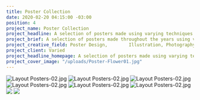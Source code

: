 ```yaml
---
title: Poster Collection
date: 2020-02-20 04:15:00 -03:00
position: 4
project_name: Poster Collection
project_headline: A selection of posters made using varying techniques.
project_brief: A selection of posters made throughout the years using varying techniques
project_creative_field: Poster Design,        Illustration, Photography
project_client: Varied
project_headline_homepage: A selection of posters made using varying techniques.
project_cover_image: "/uploads/Poster-Flower01.jpg"
---
```


![Layout Posters-02.jpg](/uploads/Layout%20Posters-02.jpg)
![Layout Posters-02.jpg](/uploads/Layout%20Posters-03.jpg)
![Layout Posters-02.jpg](/uploads/Layout%20Posters-04.jpg)
![Layout Posters-02.jpg](/uploads/Layout%20Posters-05.jpg)
![Layout Posters-02.jpg](/uploads/Layout%20Posters-06.jpg)
![Layout Posters-02.jpg](/uploads/Layout%20Posters-07.jpg)
![](/uploads/Royal%20-%20Poster%20web-06.jpg)
![](/uploads/Royal%20-%20Poster%20web-02.jpg)
